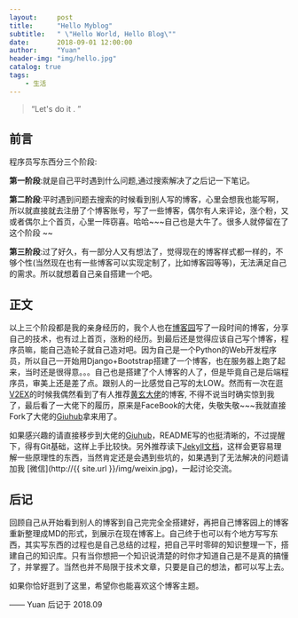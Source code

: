 ```yaml
---
layout:     post
title:      "Hello Myblog"
subtitle:   " \"Hello World, Hello Blog\""
date:       2018-09-01 12:00:00
author:     "Yuan"
header-img: "img/hello.jpg"
catalog: true
tags:
    - 生活
---
```


> “Let's do it . ”


## 前言
程序员写东西分三个阶段:

**第一阶段**:就是自己平时遇到什么问题,通过搜索解决了之后记一下笔记。

**第二阶段**:平时遇到问题去搜索的时候看到别人写的博客，心里会想我也能写啊，所以就直接就去注册了个博客账号，写了一些博客，偶尔有人来评论，涨个粉，又或者偶尔上个首页，心里一阵窃喜。哈哈~~~自己也是大牛了。很多人就停留在了这个阶段 ~~

**第三阶段**:过了好久，有一部分人又有想法了，觉得现在的博客样式都一样的，不够个性(当然现在也有一些博客可以实现定制了，比如博客园等等)，无法满足自己的需求。所以就想着自己亲自搭建一个吧。

## 正文
以上三个阶段都是我的亲身经历的，我个人也在[博客园](https://www.cnblogs.com/yyyyyyyyyy/)写了一段时间的博客，分享自己的技术，也有过上首页，涨粉的经历。到最后还是觉得应该自己写个博客，程序员嘛，能自己造轮子就自己造对吧。因为自己是一个Python的Web开发程序员，所以自己一开始用Django+Bootstrap搭建了一个博客，也在服务器上跑了起来，当时还是很得意。。。自己也是搭建了个人博客的人了，但是毕竟自己是后端程序员，审美上还是差了点。跟别人的一比感觉自己写的太LOW。然而有一次在逛[V2EX](https://www.v2ex.com/)的时候我偶然看到了有人推荐[黄玄大佬](https://note.youdao.com/)的博客,
不得不说当时确实惊到我了，最后看了一大佬下的履历，原来是FaceBook的大佬，失敬失敬~~~我就直接Fork了大佬的[Giuhub](https://github.com/Huxpro/huxpro.github.io)拿来用了。

如果感兴趣的请直接移步到大佬的[Giuhub](https://github.com/Huxpro/huxpro.github.io)，README写的也挺清晰的，不过提醒下，得有Git基础，这样上手比较快。另外推荐读下[Jekyll文档](https://www.jekyll.com.cn/docs/installation/)，这样会更容易理解一些原理性的东西，当然肯定还是会遇到些坑的，如果遇到了无法解决的问题请加我
[微信](http://{{ site.url }}/img/weixin.jpg)，一起讨论交流。








## 后记

回顾自己从开始看到别人的博客到自己完完全全搭建好，再把自己博客园上的博客重新整理成MD的形式，到展示在现在博客上。自己终于也可以有个地方写写东西，其实写东西的过程也是自己总结的过程，把自己平时零碎的知识整理一下，搭建自己的知识库。只有当你想把一个知识说清楚的时你才知道自己是不是真的搞懂了，并掌握了。当然也并不局限于技术文章，只要是自己的想法，都可以写上去。

如果你恰好逛到了这里，希望你也能喜欢这个博客主题。

—— Yuan 后记于 2018.09


